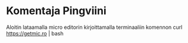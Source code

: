 # Komentaja Pingviini

Aloitin lataamalla micro editorin kirjoittamalla terminaaliin komennon 
curl https://getmic.ro | bash
